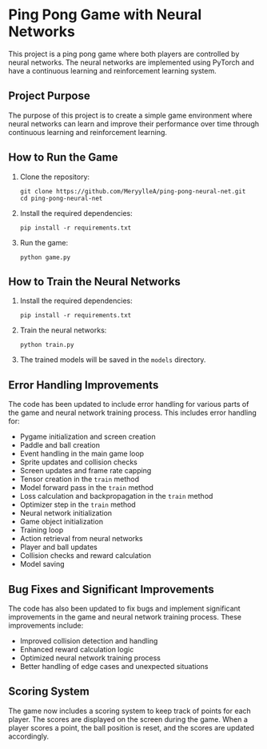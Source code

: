 # Ping Pong Game with Neural Networks

This project is a ping pong game where both players are controlled by neural networks. The neural networks are implemented using PyTorch and have a continuous learning and reinforcement learning system.

## Project Purpose

The purpose of this project is to create a simple game environment where neural networks can learn and improve their performance over time through continuous learning and reinforcement learning.

## How to Run the Game

1. Clone the repository:
   ```
   git clone https://github.com/MeryylleA/ping-pong-neural-net.git
   cd ping-pong-neural-net
   ```

2. Install the required dependencies:
   ```
   pip install -r requirements.txt
   ```

3. Run the game:
   ```
   python game.py
   ```

## How to Train the Neural Networks

1. Install the required dependencies:
   ```
   pip install -r requirements.txt
   ```

2. Train the neural networks:
   ```
   python train.py
   ```

3. The trained models will be saved in the `models` directory.

## Error Handling Improvements

The code has been updated to include error handling for various parts of the game and neural network training process. This includes error handling for:
- Pygame initialization and screen creation
- Paddle and ball creation
- Event handling in the main game loop
- Sprite updates and collision checks
- Screen updates and frame rate capping
- Tensor creation in the `train` method
- Model forward pass in the `train` method
- Loss calculation and backpropagation in the `train` method
- Optimizer step in the `train` method
- Neural network initialization
- Game object initialization
- Training loop
- Action retrieval from neural networks
- Player and ball updates
- Collision checks and reward calculation
- Model saving

## Bug Fixes and Significant Improvements

The code has also been updated to fix bugs and implement significant improvements in the game and neural network training process. These improvements include:
- Improved collision detection and handling
- Enhanced reward calculation logic
- Optimized neural network training process
- Better handling of edge cases and unexpected situations

## Scoring System

The game now includes a scoring system to keep track of points for each player. The scores are displayed on the screen during the game. When a player scores a point, the ball position is reset, and the scores are updated accordingly.
